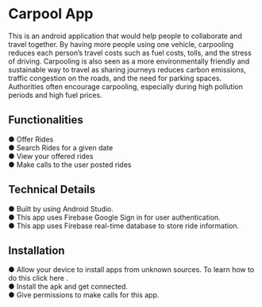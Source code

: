 # Carpool App
This is an android application that would help people to collaborate and travel together.
By having more people using one vehicle, carpooling reduces each person’s travel
costs such as fuel costs, tolls, and the stress of driving. Carpooling is also seen as a
more environmentally friendly and sustainable way to travel as sharing journeys
reduces carbon emissions, traffic congestion on the roads, and the need for parking
spaces. Authorities often encourage carpooling, especially during high pollution periods
and high fuel prices.


## Functionalities
● Offer Rides<br>
● Search Rides for a given date<br>
● View your offered rides<br>
● Make calls to the user posted rides<br>


## Technical Details
● Built by using Android Studio.<br>
● This app uses Firebase Google Sign in for user authentication.<br>
● This app uses Firebase real-time database to store ride information.<br>


## Installation
● Allow your device to install apps from unknown sources. To learn how to do this
click here .<br>
● Install the apk and get connected.<br>
● Give permissions to make calls for this app.<br>

